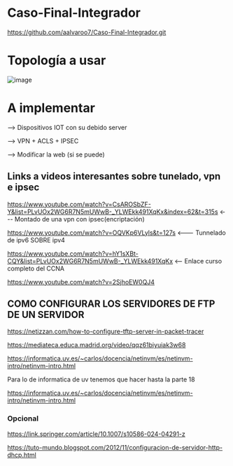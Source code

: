 # Caso-Final-Integrador
https://github.com/aalvaroo7/Caso-Final-Integrador.git


# Topología a usar

![image](https://github.com/user-attachments/assets/ae5fb8db-748f-4a03-93ef-f8a71eaef8a9)

# A implementar 

--> Dispositivos IOT con su debido server 

--> VPN + ACLS + IPSEC

--> Modificar la web (si se puede)

## Links a videos interesantes sobre tunelado, vpn e ipsec

https://www.youtube.com/watch?v=CsAROSbZF-Y&list=PLvUOx2WG6R7N5mUWwB-_YLWEkk491XqKx&index=62&t=315s <--- Montado de una vpn con ipsec(encriptación)

https://www.youtube.com/watch?v=OQVKp6VLyls&t=127s <--- Tunnelado de ipv6 SOBRE ipv4

https://www.youtube.com/watch?v=hY1sXBt-CQY&list=PLvUOx2WG6R7N5mUWwB-_YLWEkk491XqKx <-- Enlace curso completo del CCNA


https://www.youtube.com/watch?v=2SjhoEW0QJ4


## COMO CONFIGURAR LOS SERVIDORES DE FTP DE UN SERVIDOR 

https://netizzan.com/how-to-configure-tftp-server-in-packet-tracer

https://mediateca.educa.madrid.org/video/qqz61biyuiak3w68

https://informatica.uv.es/~carlos/docencia/netinvm/es/netinvm-intro/netinvm-intro.html


Para lo de informatica de uv tenemos que hacer hasta la parte 18

https://informatica.uv.es/~carlos/docencia/netinvm/es/netinvm-intro/netinvm-intro.html

### Opcional 

https://link.springer.com/article/10.1007/s10586-024-04291-z


https://tuto-mundo.blogspot.com/2012/11/configuracion-de-servidor-http-dhcp.html


